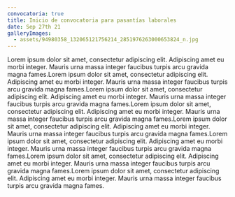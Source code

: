 ```yaml
---
convocatoria: true
title: Inicio de convocatoria para pasantías laborales
date: Sep 27th 21
galleryImages:
  - assets/94980358_132065121756214_2851976263000653824_n.jpg
---
```

Lorem ipsum dolor sit amet, consectetur adipiscing elit. Adipiscing amet eu morbi integer. Mauris urna massa integer faucibus turpis arcu gravida magna fames.Lorem ipsum dolor sit amet, consectetur adipiscing elit. Adipiscing amet eu morbi integer. Mauris urna massa integer faucibus turpis arcu gravida magna fames.Lorem ipsum dolor sit amet, consectetur adipiscing elit. Adipiscing amet eu morbi integer. Mauris urna massa integer faucibus turpis arcu gravida magna fames.Lorem ipsum dolor sit amet, consectetur adipiscing elit. Adipiscing amet eu morbi integer. Mauris urna massa integer faucibus turpis arcu gravida magna fames.Lorem ipsum dolor sit amet, consectetur adipiscing elit. Adipiscing amet eu morbi integer. Mauris urna massa integer faucibus turpis arcu gravida magna fames.Lorem ipsum dolor sit amet, consectetur adipiscing elit. Adipiscing amet eu morbi integer. Mauris urna massa integer faucibus turpis arcu gravida magna fames.Lorem ipsum dolor sit amet, consectetur adipiscing elit. Adipiscing amet eu morbi integer. Mauris urna massa integer faucibus turpis arcu gravida magna fames.Lorem ipsum dolor sit amet, consectetur adipiscing elit. Adipiscing amet eu morbi integer. Mauris urna massa integer faucibus turpis arcu gravida magna fames.